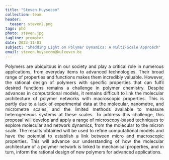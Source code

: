 ```yaml
---
title: "Steven Huysecom"
collection: team
header:
  teaser: steven2.png
tags: phd
photo: steven.jpg
tagline: promotor
date: 2023-11-01
subject: "Shedding Light on Polymer Dynamics: A Multi-Scale Approach"
email: steven.huysecom@kuleuven.be
---
```

<p align= "justify">
Polymers are ubiquitous in our society and play a critical role in numerous applications, from everyday items to advanced technologies. Their broad range of properties and functions makes them incredibly valuable. However, the rational design of polymers with specific properties that can fulfil desired functions remains a challenge in polymer chemistry. Despite advances in computational models, it remains difficult to link the molecular architecture of polymer networks with macroscopic properties. This is partly due to a lack of experimental data at the molecular, nanometre, and micrometre scales, and the limited methods available to measure heterogeneous systems at these scales. To address this challenge, this proposal will develop and apply a range of microscopy-based techniques to explore molecular and network dynamics, from the molecular to the micron scale. The results obtained will be used to refine computational models and have the potential to establish a link between micro and macroscopic properties. This will advance our understanding of how the molecular architecture of a polymer network is linked to mechanical properties, and in turn, inform the rational design of new polymers for advanced applications.
